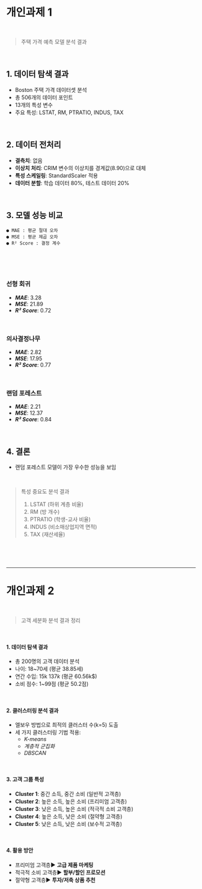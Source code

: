# 개인과제 1
<br>

> 주택 가격 예측 모델 분석 결과

<br>

## 1. 데이터 탐색 결과
- Boston 주택 가격 데이터셋 분석
- 총 506개의 데이터 포인트
- 13개의 특성 변수
- 주요 특성: LSTAT, RM, PTRATIO, INDUS, TAX

<br>

## 2. 데이터 전처리
- **결측치**: 없음
- **이상치 처리**: CRIM 변수의 이상치를 경계값(8.90)으로 대체
- **특성 스케일링**: StandardScaler 적용
- **데이터 분할**: 학습 데이터 80%, 테스트 데이터 20%

<br>

## 3. 모델 성능 비교
    ● MAE : 평균 절대 오차
    ● MSE : 평균 제곱 오차
    ● R² Score : 결정 계수

<br><br><br>

### 선형 회귀
- ***MAE***: 3.28
- ***MSE***: 21.89
- ***R² Score***: 0.72

<br>

### 의사결정나무
- ***MAE***: 2.82
- ***MSE***: 17.95
- ***R² Score***: 0.77

<br>

### 랜덤 포레스트
- ***MAE***: 2.21
- ***MSE***: 12.37
- ***R² Score***: 0.84

<br>

## 4. 결론
- 랜덤 포레스트 모델이 가장 우수한 성능을 보임

<br>

> 특성 중요도 분석 결과
> 1. LSTAT (하위 계층 비율)
> 2. RM (방 개수)
> 3. PTRATIO (학생-교사 비율)
> 4. INDUS (비소매상업지역 면적)
> 5. TAX (재산세율)

<br><br><br>

---

# 개인과제 2
<br>

>고객 세분화 분석 결과 정리

<br>

#### 1. 데이터 탐색 결과
- 총 200명의 고객 데이터 분석
- 나이: 18~70세 (평균 38.85세)
- 연간 수입: 15k$~137k$ (평균 60.56k$)
- 소비 점수: 1~99점 (평균 50.2점)

<br>

#### 2. 클러스터링 분석 결과
- 엘보우 방법으로 최적의 클러스터 수(k=5) 도출
- 세 가지 클러스터링 기법 적용:
  - *K-means*
  - *계층적 군집화*
  - *DBSCAN*

<br>

#### 3. 고객 그룹 특성
- **Cluster 1**: 중간 소득, 중간 소비 (일반적 고객층)
- **Cluster 2**: 높은 소득, 높은 소비 (프리미엄 고객층)
- **Cluster 3**: 낮은 소득, 높은 소비 (적극적 소비 고객층)
- **Cluster 4**: 높은 소득, 낮은 소비 (절약형 고객층)
- **Cluster 5**: 낮은 소득, 낮은 소비 (보수적 고객층)

<br>

#### 4. 활용 방안
- 프리미엄 고객층▶ **고급 제품 마케팅**
- 적극적 소비 고객층▶ **할부/할인 프로모션**    
- 절약형 고객층▶ **투자/저축 상품 추천**

<br><br><br>

